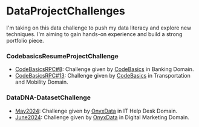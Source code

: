 # DataProjectChallenges
I'm taking on this data challenge to push my data literacy and explore new techniques. I'm aiming to gain hands-on experience and build a strong portfolio piece.

### CodebasicsResumeProjectChallenge

- [CodeBasicsRPC#8](https://github.com/SSonwane26/DataProjectChallenges/blob/main/CodeBasicsResumeProjectChallenge%238/README.md#code-resume-project-challenge-8): Challenge given by [CodeBasics](https://codebasics.io/challenge/codebasics-resume-project-challenge) in Banking Domain.
- [CodeBasicsRPC#13](https://github.com/SSonwane26/DataProjectChallenges/tree/main/CodeBasicsResumeProjectChallenge%2312#codebasics-resume-project-challenge-13): Challenge given by [CodeBasics](https://codebasics.io/challenge/codebasics-resume-project-challenge) in Transportation and Mobility Domain.

### DataDNA-DatasetChallenge

- [May2024](https://github.com/SSonwane26/DataProjectChallenges/blob/main/May%202024%20-%20Technical%20Support/README.md#onxy-data-project-challenge-may2024): Challenge given by [OnyxData](https://onyxdata.co.uk/data-dna-dataset-challenge/) in IT Help Desk Domain.
- [June2024](https://github.com/SSonwane26/DataProjectChallenges/blob/main/June%202024%20-%20Marketing%20Campaign/README.md#onxy-data-project-challenge-june2024): Challenge given by [OnyxData](https://onyxdata.co.uk/data-dna-dataset-challenge/) in Digital Marketing Domain.

